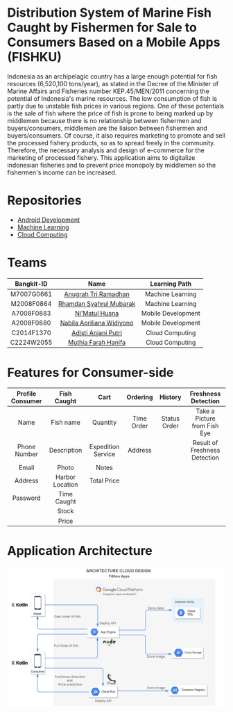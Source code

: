 # Distribution System of Marine Fish Caught by Fishermen for Sale to Consumers Based on a Mobile Apps (FISHKU)

Indonesia as an archipelagic country has a large enough potential for fish resources (6,520,100 tons/year),
as stated in the Decree of the Minister of Marine Affairs and Fisheries number KEP.45/MEN/2011 concerning the potential of Indonesia's marine resources. 
The low consumption of fish is partly due to unstable fish prices in various regions. One of these potentials is the sale of fish where the price of fish 
is prone to being marked up by middlemen because there is no relationship between fishermen and buyers/consumers, middlemen are the liaison between fishermen 
and buyers/consumers. Of course, it also requires marketing to promote and sell the processed fishery products, so as to spread freely in the community. 
Therefore, the necessary analysis and design of e-commerce for the marketing of processed fishery. This application aims to digitalize indonesian fisheries 
and to prevent price monopoly by middlemen so the fishermen's income can be increased.

# Repositories
- [Android Development](https://github.com/fishku-id/Fishku-AndroidDevelopment)
- [Machine Learning](https://github.com/fishku-id/Fishku-MachineLearning)
- [Cloud Computing](https://github.com/fishku-id/Fishku-CloudComputing)

# Teams 

| Bangkit-ID | Name | Learning Path |
| :-------------------------: | :--------: | :----------------: | 
| M7007G0661 | [Anugrah Tri Ramadhan](https://github.com/RamaReksotinoyo) | Machine Learning |
| M2008F0864 | [Rhamdan Syahrul Mubarak](https://github.com/rhamdansm) | Machine Learning |
| A7008F0883 | [Ni'Matul Husna](https://github.com/Nimatulhusna) | Mobile Development |
| A2008F0880 | [Nabila Apriliana Widiyono](https://github.com/nabilaapriliana) | Mobile Development |
| C2014F1370 | [Adisti Anjani Putri](https://github.com/adistianjani) | Cloud Computing |
| C2224W2055 | [Muthia Farah Hanifa](https://github.com/muthiafarrr) | Cloud Computing |

# Features for Consumer-side

| Profile Consumer | Fish Caught | Cart | Ordering | History | Freshness Detection |
| :--------: | :--------: | :--------: | :--------: | :--------: | :--------: |
| Name | Fish name | Quantity | Time Order | Status Order | Take a Picture from Fish Eye |
| Phone Number | Description  | Expedition Service | Address |  | Result of Freshness Detection |
| Email | Photo | Notes |  |  | |
| Address | Harbor Location | Total Price |  |  | |
| Password | Time Caught |  |  |  | |
|  | Stock |  |  |  | |
|  | Price |  |  |  | |

# Application Architecture
![Cloud Architecture](https://raw.githubusercontent.com/fishku-id/.github/master/pictures/Cloud-Architecture.jpg)
